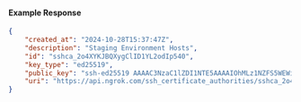 <!-- Code generated for API Clients. DO NOT EDIT. -->

#### Example Response

```json
{
	"created_at": "2024-10-28T15:37:47Z",
	"description": "Staging Environment Hosts",
	"id": "sshca_2o4XYKJBQXygClID1YL2odIp540",
	"key_type": "ed25519",
	"public_key": "ssh-ed25519 AAAAC3NzaC1lZDI1NTE5AAAAIOhMLz1NZFS5WEWiq3v8LV7ME6Q9kdnjoFEgZ2F5Nx60",
	"uri": "https://api.ngrok.com/ssh_certificate_authorities/sshca_2o4XYKJBQXygClID1YL2odIp540"
}
```
